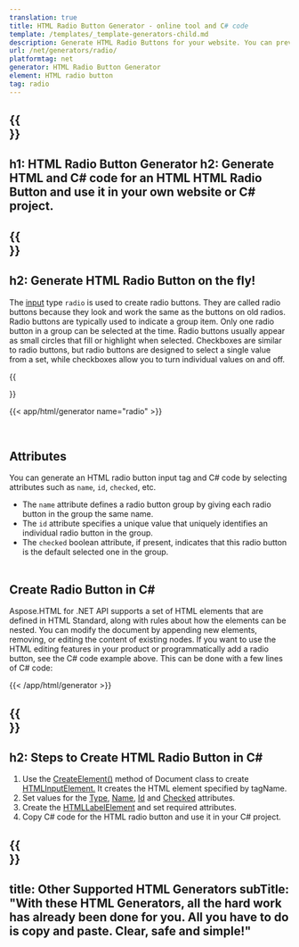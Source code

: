 ```yaml
---
translation: true
title: HTML Radio Button Generator - online tool and C# code
template: /templates/_template-generators-child.md
description: Generate HTML Radio Buttons for your website. You can preview the radio buttons and copy generated HTML and C# code.
url: /net/generators/radio/
platformtag: net
generator: HTML Radio Button Generator
element: HTML radio button
tag: radio
---
```


{{<section banner>}}
---
h1: HTML Radio Button Generator
h2: Generate HTML and C# code for an HTML HTML Radio Button and use it in your own website or C# project.
---

{{<section overview>}}
---
h2: Generate HTML Radio Button on the fly!
---

The [input](https://html.spec.whatwg.org/multipage/input.html#the-input-element) type `radio` is used to create radio buttons. They are called radio buttons because they look and work the same as the buttons on old radios. Radio buttons are typically used to indicate a group item. Only one radio button in a group can be selected at the time. Radio buttons usually appear as small circles that fill or highlight when selected.
Checkboxes are similar to radio buttons, but radio buttons are designed to select a single value from a set, while checkboxes allow you to turn individual values on and off.

{{<section plugin>}}

{{< app/html/generator name="radio" >}}

<br>
<h2> Attributes </h2>

You can generate an HTML radio button input tag and C# code by selecting attributes such as `name`, `id`, `checked`, etc. 
- The `name` attribute defines a radio button group by giving each radio button in the group the same name.
- The `id` attribute specifies a unique value that uniquely identifies an individual radio button in the group.
- The `checked` boolean attribute, if present, indicates that this radio button is the default selected one in the group.
<br><br>

<h2> Create Radio Button in C#</h2>

Aspose.HTML for .NET API supports a set of HTML elements that are defined in HTML Standard, along with rules about how the elements can be nested. You can modify the document by appending new elements, removing, or editing the content of existing nodes. If you want to use the HTML editing features in your product or programmatically add a radio button, see the C# code example above. This can be done with a few lines of C# code:

{{< /app/html/generator >}}

{{<section steps>}}
---
h2: Steps to Create HTML Radio Button in C#
---

1. Use the [CreateElement()](https://reference.aspose.com/html/net/aspose.html.dom/document/createelement/) method of Document class to create [HTMLInputElement.](https://reference.aspose.com/html/net/aspose.html/htmlinputelement/) It creates the HTML element specified by tagName.
1. Set values for the [Type](https://reference.aspose.com/html/net/aspose.html/htmlinputelement/type/), [Name](https://reference.aspose.com/html/net/aspose.html/htmlinputelement/name/), [Id](https://reference.aspose.com/html/net/aspose.html/htmlelement/id/) and [Checked](https://reference.aspose.com/html/net/aspose.html/htmlinputelement/checked/) attributes.
1. Create the [HTMLLabelElement](https://reference.aspose.com/html/net/aspose.html/htmllabelelement/) and set required attributes.
1. Copy C# code for the HTML radio button and use it in your C# project.

{{<section other-generators>}}
---
title: Other Supported HTML Generators
subTitle: "With these HTML Generators, all the hard work has already been done for you. All you have to do is copy and paste. Clear, safe and simple!"
---